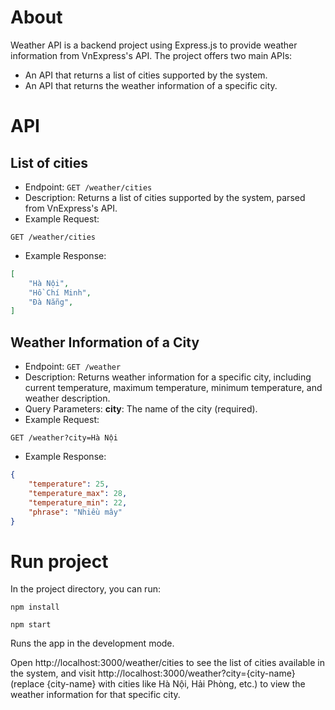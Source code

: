 # About
Weather API is a backend project using Express.js to provide weather information from VnExpress's API. The project offers two main APIs:
- An API that returns a list of cities supported by the system.
- An API that returns the weather information of a specific city.
# API

## List of cities

- Endpoint: `GET /weather/cities`
- Description: Returns a list of cities supported by the system, parsed from VnExpress's API.
- Example Request:

```
GET /weather/cities
```
- Example Response:
```json
[
    "Hà Nội",
    "Hồ Chí Minh",
    "Đà Nẵng",
]
```
## Weather Information of a City

- Endpoint: `GET /weather`
- Description: Returns weather information for a specific city, including current temperature, maximum temperature, minimum temperature, and weather description.
- Query Parameters:
**city**: The name of the city (required).
- Example Request:
```
GET /weather?city=Hà Nội
```
- Example Response:

```json
{
    "temperature": 25,
    "temperature_max": 28,
    "temperature_min": 22,
    "phrase": "Nhiều mây"
}
```
# Run project
In the project directory, you can run:

`npm install`

`npm start`

Runs the app in the development mode.

Open http://localhost:3000/weather/cities to see the list of cities available in the system, and visit http://localhost:3000/weather?city={city-name} (replace {city-name} with cities like Hà Nội, Hải Phòng, etc.) to view the weather information for that specific city.
